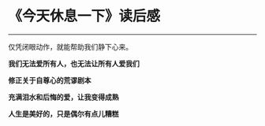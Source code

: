 <!--
 * @Author: caixin 1058360098@qq.com
 * @Date: 2024-05-25 17:25:46
 * @LastEditors: caixin 1058360098@qq.com
 * @LastEditTime: 2024-06-02 15:00:18
 * @FilePath: \docsify\docs\articles\read\r4.md
 * @Description: 这是默认设置,请设置`customMade`, 打开koroFileHeader查看配置 进行设置: https://github.com/OBKoro1/koro1FileHeader/wiki/%E9%85%8D%E7%BD%AE
-->
# 《今天休息一下》读后感
---

仅凭闭眼动作，就能帮助我们静下心来。

**我们无法爱所有人，也无法让所有人爱我们**



**修正关于自尊心的荒谬剧本**

**充满泪水和后悔的爱，让我变得成熟**

**人生是美好的，只是偶尔有点儿糟糕**